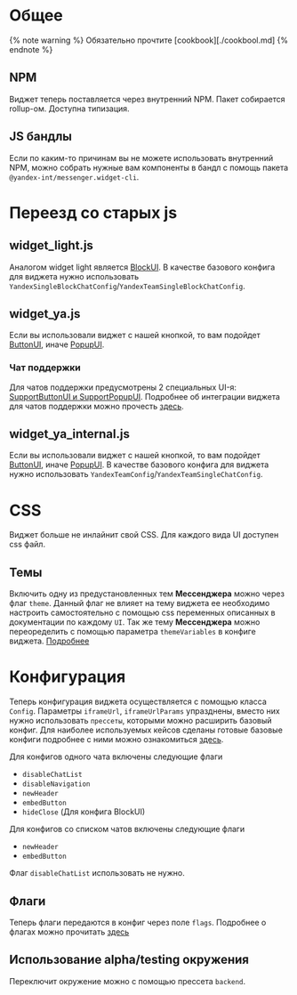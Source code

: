 # Общее

{% note warning %}
Обязательно прочтите [cookbook][./cookbool.md]
{% endnote %}

## NPM
Виджет теперь поставляется через внутренний NPM. Пакет собирается rollup-ом. Доступна типизация.

## JS бандлы
Если по каким-то причинам вы не можете использовать внутренний NPM, можно собрать нужные вам компоненты в бандл с помощь пакета `@yandex-int/messenger.widget-cli`.

# Переезд со старых js

## widget_light.js
Аналогом widget light является [BlockUI](./ui-support.md). В качестве базового конфига для виджета нужно использовать `YandexSingleBlockChatConfig`/`YandexTeamSingleBlockChatConfig`.

## widget_ya.js

Если вы использовали виджет с нашей кнопкой, то вам подойдет [ButtonUI](./ui-button.md), иначе [PopupUI](./ui-popup.md).

### Чат поддержки
Для чатов поддержки предусмотрены 2 специальных UI-я: [SupportButtonUI и SupportPopupUI](./ui-support.md).
Подробнее об интеграции виджета для чатов поддержки можно прочесть [здесь](./cookbook.md).

## widget_ya_internal.js
Если вы использовали виджет с нашей кнопкой, то вам подойдет [ButtonUI](./ui-button.md), иначе [PopupUI](./ui-popup.md). В качестве базового конфига для виджета нужно использовать `YandexTeamConfig`/`YandexTeamSingleChatConfig`.

# CSS
Виджет больше не инлайнит свой CSS. Для каждого вида UI доступен css файл.

## Темы
Включить одну из предустановленных тем **Мессенджера** можно через флаг `theme`. Данный флаг не влияет на тему виджета ее необходимо настроить самостоятельно с помощью css переменных описанных в документации по каждому `UI`. Так же тему **Мессенджера** можно переоределить с помощью параметра `themeVariables` в конфиге виджета. [Подробнее](./themes.md)

# Конфигурация
Теперь конфигурация виджета осуществляется с помощью класса `Config`. Параметры `iframeUrl`, `iframeUrlParams` упразднены, вместо них нужно использовать `прессеты`, которыми можно расширить базовый конфиг. Для наиболее используемых кейсов сделаны готовые базовые конфиги подробнее с ними можно ознакомиться [здесь](./config.md).

Для конфигов одного чата включены следующие флаги
* `disableChatList`
* `disableNavigation`
* `newHeader`
* `embedButton`
* `hideClose` (Для конфига BlockUI)

Для конфигов со списком чатов включены следующие флаги
* `newHeader`
* `embedButton`

Флаг `disableChatList` использовать не нужно.

## Флаги
Теперь флаги передаются в конфиг через поле `flags`. Подробнее о флагах можно прочитать [здесь](./flags.md)

## Использование alpha/testing окружения
Переключит окружение можно с помощью прессета `backend`.
